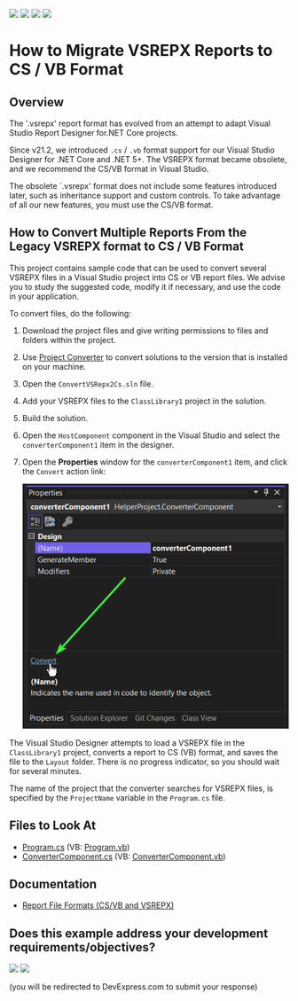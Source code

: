 <!-- default badges list -->
![](https://img.shields.io/endpoint?url=https://codecentral.devexpress.com/api/v1/VersionRange/629366316/22.2.3%2B)
[![](https://img.shields.io/badge/Open_in_DevExpress_Support_Center-FF7200?style=flat-square&logo=DevExpress&logoColor=white)](https://supportcenter.devexpress.com/ticket/details/T1160699)
[![](https://img.shields.io/badge/📖_How_to_use_DevExpress_Examples-e9f6fc?style=flat-square)](https://docs.devexpress.com/GeneralInformation/403183)
[![](https://img.shields.io/badge/💬_Leave_Feedback-feecdd?style=flat-square)](#does-this-example-address-your-development-requirementsobjectives)
<!-- default badges end -->
# How to Migrate VSREPX Reports to CS / VB Format

## Overview

The '.vsrepx' report format has evolved from an attempt to adapt Visual Studio Report Designer for.NET Core projects.

Since v21.2, we introduced `.cs` / `.vb` format support for our Visual Studio Designer for .NET Core and .NET 5+. The VSREPX format became obsolete, and we recommend the CS/VB format in Visual Studio.

The obsolete `.vsrepx' format does not include some features introduced later, such as inheritance support and custom controls. To take advantage of all our new features, you must use the CS/VB format.

## How to Convert Multiple Reports From the Legacy VSREPX format to CS / VB Format

This project contains sample code that can be used to convert several VSREPX files in a Visual Studio project into CS or VB report files. We advise you to study the suggested code, modify it if necessary, and use the code in your application.

To convert files, do the following:

1. Download the project files and give writing permissions to files and folders within the project.
2. Use [Project Converter](https://docs.devexpress.com/ProjectConverter/2529/project-converter) to convert solutions to the version that is installed on your machine.
3. Open the `ConvertVSRepx2Cs.sln` file.
4. Add your VSREPX files to the `ClassLibrary1` project in the solution.
4. Build the solution.
5. Open the `HostComponent` component in the Visual Studio and  select the `converterComponent1` item in the designer.
7. Open the **Properties** window for the  `converterComponent1` item, and click the `Convert` action link:


    ![](Images/img.png)

The Visual Studio Designer attempts to load a VSREPX file in the `ClassLibrary1` project, converts a report to CS (VB) format, and saves the file to the `Layout` folder. There is no progress indicator, so you should wait for several minutes.

The name of the project that the converter searches for VSREPX files, is specified by the `ProjectName` variable in the `Program.cs` file. 

## Files to Look At

- [Program.cs](cs/HelperProject/Program.cs) (VB: [Program.vb](vb/HelperProject/Program.vb))
- [ConverterComponent.cs](cs/HelperProject/ConverterComponent.cs) (VB: [ConverterComponent.vb](vb/HelperProject/ConverterComponent.vb))

## Documentation

- [Report File Formats (CS/VB and VSREPX)](https://docs.devexpress.com/XtraReports/404375/visual-studio-report-designer/report-file-formats-cs-vb-and-vsrepx)
<!-- feedback -->
## Does this example address your development requirements/objectives?

[<img src="https://www.devexpress.com/support/examples/i/yes-button.svg"/>](https://www.devexpress.com/support/examples/survey.xml?utm_source=github&utm_campaign=reporting-conversion-vsrepx-tool&~~~was_helpful=yes) [<img src="https://www.devexpress.com/support/examples/i/no-button.svg"/>](https://www.devexpress.com/support/examples/survey.xml?utm_source=github&utm_campaign=reporting-conversion-vsrepx-tool&~~~was_helpful=no)

(you will be redirected to DevExpress.com to submit your response)
<!-- feedback end -->
